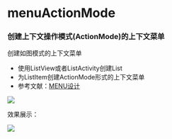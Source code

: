 # menuActionMode

### 创建上下文操作模式(ActionMode)的上下文菜单

创建如图模式的上下文菜单

- 使用ListView或者ListActivity创建List
- 为ListItem创建ActionMode形式的上下文菜单
- 参考文献：[MENU设计](https://developer.android.google.cn/guide/topics/ui/menus.html)

![](https://ws1.sinaimg.cn/large/006dRdovgy1fq5uu8lcmzj309a0f0wfx.jpg)

效果展示：

![](https://ws1.sinaimg.cn/large/006dRdovgy1fq5uuy36frj30cb0ms40n.jpg)